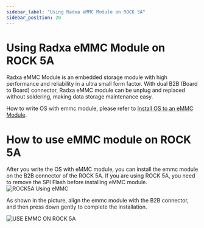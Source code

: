 ```yaml
---
sidebar_label: "Using Radxa eMMC Module on ROCK 5A"
sidebar_position: 20
---
```


# Using Radxa eMMC Module on ROCK 5A

Radxa eMMC Module is an embedded storage module with high performance and reliability in a ultra small form factor. With dual B2B (Board to Board) connector, Radxa eMMC module can be unplug and replaced without soldering, making data storage maintenance easy.

How to write OS with emmc module, please refer to [Install OS to an eMMC Module](https://docs.radxa.com/rock5/rock5a/getting-started/emmc-install).

# How to use eMMC module on ROCK 5A

After you write the OS with eMMC module, you can install the emmc module on the B2B connector of the ROCK 5A.
If you are using ROCK 5A, you need to remove the SPI Flash before installing eMMC module.
![ROCK5A Using eMMC](/img/rock5a/rock5a-use-emmc.webp)

As shown in the picture, align the emmc module with the B2B connector, and then press down gently to complete the installation.

![USE EMMC ON ROCK 5A](/img/accessories/use_emmc_on_rock5a.webp)
